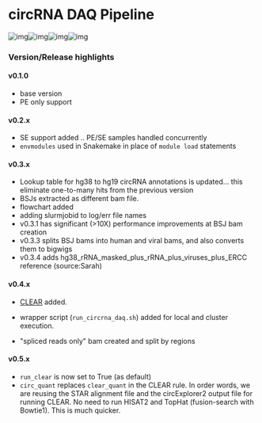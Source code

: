 # circRNA DAQ Pipeline

![img](https://img.shields.io/github/issues/kopardev/circRNA?style=for-the-badge)![img](https://img.shields.io/github/forks/kopardev/circRNA?style=for-the-badge)![img](https://img.shields.io/github/stars/kopardev/circRNA?style=for-the-badge)![img](https://img.shields.io/github/license/kopardev/circRNA?style=for-the-badge)

### Version/Release highlights

#### v0.1.0

* base version
* PE only support

#### v0.2.x

* SE support added .. PE/SE samples handled concurrently
* `envmodules` used in Snakemake in place of `module load` statements

#### v0.3.x

* Lookup table for hg38 to hg19 circRNA annotations is updated... this eliminate one-to-many hits from the previous version
* BSJs extracted as different bam file.
* flowchart added
* adding slurmjobid to log/err file names
* v0.3.1 has significant (>10X) performance improvements at BSJ bam creation
* v0.3.3 splits BSJ bams into human and viral bams, and also converts them to bigwigs
* v0.3.4 adds hg38_rRNA_masked_plus_rRNA_plus_viruses_plus_ERCC reference (source:Sarah)

#### v0.4.x 

* [CLEAR](https://github.com/YangLab/CLEAR) added.
* wrapper script (`run_circrna_daq.sh`) added for local and cluster execution.

* "spliced reads only" bam created and split by regions

#### v0.5.x

* `run_clear` is now set to True (as default)
* `circ_quant` replaces `clear_quant` in the CLEAR rule. In order words, we are reusing the STAR alignment file and the circExplorer2 output file for running CLEAR. No need to run HISAT2 and TopHat (fusion-search with Bowtie1). This is much quicker.